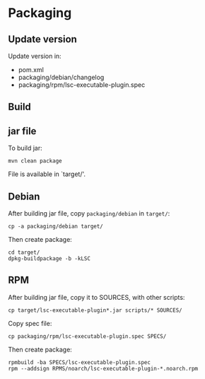 # Packaging

## Update version

Update version in:
* pom.xml
* packaging/debian/changelog
* packaging/rpm/lsc-executable-plugin.spec

## Build

## jar file

To build jar:
```
mvn clean package
```

File is available in `target/'.

## Debian

After building jar file, copy `packaging/debian` in `target/`:
```
cp -a packaging/debian target/
```

Then create package:
```
cd target/
dpkg-buildpackage -b -kLSC
```

## RPM

After building jar file, copy it to SOURCES, with other scripts:
```
cp target/lsc-executable-plugin*.jar scripts/* SOURCES/
```

Copy spec file:
```
cp packaging/rpm/lsc-executable-plugin.spec SPECS/
```

Then create package:
```
rpmbuild -ba SPECS/lsc-executable-plugin.spec
rpm --addsign RPMS/noarch/lsc-executable-plugin-*.noarch.rpm
```


